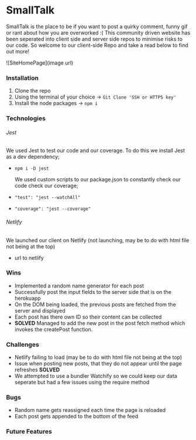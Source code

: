 # SmallTalk

SmallTalk is the place to be if you want to post a quirky comment, funny gif or rant about how you are overworked :(
This community driven website has been seperated into client side and server side repos to minimise risks to our code.
So welcome to our client-side Repo and take a read below to find out more!

![SiteHomePage](image url)

### Installation

1. Clone the repo
2. Using the terminal of your choice -> `Git Clone 'SSH or HTTPS key'`
3. Install the node packages -> `npm i`

### Technologies

###### Jest

We used Jest to test our code and our coverage. To do this we install Jest as a dev dependency;

- `npm i -D jest`

  We used custom scripts to our package.json to constantly check our code check our coverage;

- `"test": "jest --watchAll"`
- `"coverage": "jest --coverage"`

###### Netlify

We launched our client on Netlify (not launching, may be to do with html file not being at the top)

- url to netlify

### Wins

- Implemented a random name generator for each post
- Successfully post the input fields to the server side that is on the herokuapp
- On the DOM being loaded, the previous posts are fetched from the server and displayed
- Each post has there own ID so their content can be collected
- **SOLVED** Managed to add the new post in the post fetch method which invokes the createPost function.

### Challenges

- Netlify failing to load (may be to do with html file not being at the top)
- Issue when posting new posts, that they do not appear until the page refreshes **SOLVED**
- We attempted to use a bundler Watchify so we could keep our data seperate but had a few issues using the require method

### Bugs

- Random name gets reassigned each time the page is reloaded
- Each post gets appended to the bottom of the feed

### Future Features
